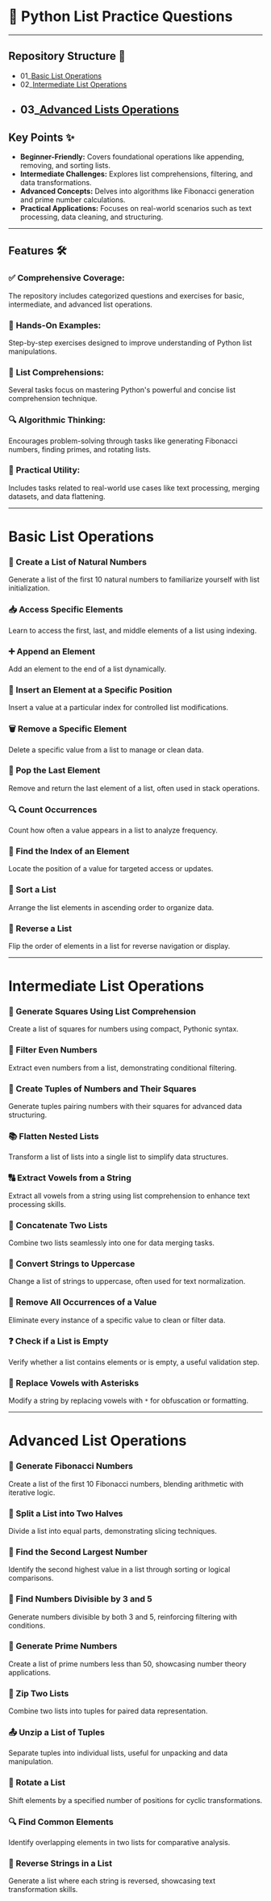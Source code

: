 # 📝 Python List Practice Questions  

---
## Repository Structure 📂
- 01_[Basic List Operations](https://github.com/Ahad-mirza/Python-List/tree/main/01_Basic%20List%20Operations.md)
- 02_[Intermediate List Operations](https://github.com/Ahad-mirza/Python-List/tree/main/02_Intermediate%20list%20Operations.md)
- 03_[Advanced Lists Operations](https://github.com/Ahad-mirza/Python-List/tree/main/03_Advanced%20list%20Operations)
  ---
  
## **Key Points** ✨  

- **Beginner-Friendly:** Covers foundational operations like appending, removing, and sorting lists.  
- **Intermediate Challenges:** Explores list comprehensions, filtering, and data transformations.  
- **Advanced Concepts:** Delves into algorithms like Fibonacci generation and prime number calculations.  
- **Practical Applications:** Focuses on real-world scenarios such as text processing, data cleaning, and structuring.  

---

## **Features** 🛠️  

### ✅ **Comprehensive Coverage:**  
The repository includes categorized questions and exercises for basic, intermediate, and advanced list operations.  

### 🔄 **Hands-On Examples:**  
Step-by-step exercises designed to improve understanding of Python list manipulations.  

### 🚀 **List Comprehensions:**  
Several tasks focus on mastering Python's powerful and concise list comprehension technique.  

### 🔍 **Algorithmic Thinking:**  
Encourages problem-solving through tasks like generating Fibonacci numbers, finding primes, and rotating lists.  

### 🌟 **Practical Utility:**  
Includes tasks related to real-world use cases like text processing, merging datasets, and data flattening.  

---
# **Basic List Operations**  

### 🔢 Create a List of Natural Numbers  
Generate a list of the first 10 natural numbers to familiarize yourself with list initialization.  

### 📥 Access Specific Elements  
Learn to access the first, last, and middle elements of a list using indexing.  

### ➕ Append an Element  
Add an element to the end of a list dynamically.  

### 📌 Insert an Element at a Specific Position  
Insert a value at a particular index for controlled list modifications.  

### 🗑️ Remove a Specific Element  
Delete a specific value from a list to manage or clean data.  

### 🚮 Pop the Last Element  
Remove and return the last element of a list, often used in stack operations.  

### 🔍 Count Occurrences  
Count how often a value appears in a list to analyze frequency.  

### 📍 Find the Index of an Element  
Locate the position of a value for targeted access or updates.  

### 🔄 Sort a List  
Arrange the list elements in ascending order to organize data.  

### 🔄 Reverse a List  
Flip the order of elements in a list for reverse navigation or display.  

---

# **Intermediate List Operations**  

### 🧮 Generate Squares Using List Comprehension  
Create a list of squares for numbers using compact, Pythonic syntax.  

### 🔢 Filter Even Numbers  
Extract even numbers from a list, demonstrating conditional filtering.  

### 🔄 Create Tuples of Numbers and Their Squares  
Generate tuples pairing numbers with their squares for advanced data structuring.  

### 📚 Flatten Nested Lists  
Transform a list of lists into a single list to simplify data structures.  

### 🔠 Extract Vowels from a String  
Extract all vowels from a string using list comprehension to enhance text processing skills.  

### 🔗 Concatenate Two Lists  
Combine two lists seamlessly into one for data merging tasks.  

### 🔡 Convert Strings to Uppercase  
Change a list of strings to uppercase, often used for text normalization.  

### 🚫 Remove All Occurrences of a Value  
Eliminate every instance of a specific value to clean or filter data.  

### ❓ Check if a List is Empty  
Verify whether a list contains elements or is empty, a useful validation step.  

### 🌟 Replace Vowels with Asterisks  
Modify a string by replacing vowels with `*` for obfuscation or formatting.  

---

# **Advanced List Operations**  

### 🔢 Generate Fibonacci Numbers  
Create a list of the first 10 Fibonacci numbers, blending arithmetic with iterative logic.  

### 📄 Split a List into Two Halves  
Divide a list into equal parts, demonstrating slicing techniques.  

### 🥈 Find the Second Largest Number  
Identify the second highest value in a list through sorting or logical comparisons.  

### 🌟 Find Numbers Divisible by 3 and 5  
Generate numbers divisible by both 3 and 5, reinforcing filtering with conditions.  

### 🔢 Generate Prime Numbers  
Create a list of prime numbers less than 50, showcasing number theory applications.  

### 🔗 Zip Two Lists  
Combine two lists into tuples for paired data representation.  

### 📤 Unzip a List of Tuples  
Separate tuples into individual lists, useful for unpacking and data manipulation.  

### 🔄 Rotate a List  
Shift elements by a specified number of positions for cyclic transformations.  

### 🔍 Find Common Elements  
Identify overlapping elements in two lists for comparative analysis.  

### 🔄 Reverse Strings in a List  
Generate a list where each string is reversed, showcasing text transformation skills.  
